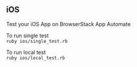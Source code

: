 ## iOS
Test your iOS App on BrowserStack App Automate


To run single test<br>
`ruby ios/single_test.rb`


To run local test<br>
`ruby ios/local_test.rb`